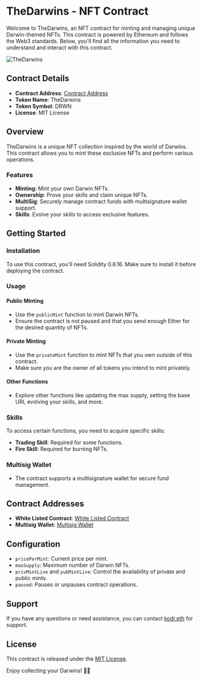 # TheDarwins - NFT Contract

Welcome to TheDarwins, an NFT contract for minting and managing unique Darwin-themed NFTs. This contract is powered by Ethereum and follows the Web3 standards. Below, you'll find all the information you need to understand and interact with this contract.

![TheDarwins](https://i.imgur.com/xxxxxxxx.png)

## Contract Details

- **Contract Address**: [Contract Address](https://etherscan.io/address/YOUR_CONTRACT_ADDRESS)
- **Token Name**: TheDarwins
- **Token Symbol**: DRWN
- **License**: MIT License

## Overview

TheDarwins is a unique NFT collection inspired by the world of Darwins. This contract allows you to mint these exclusive NFTs and perform various operations.

### Features

- **Minting**: Mint your own Darwin NFTs.
- **Ownership**: Prove your skills and claim unique NFTs.
- **MultiSig**: Securely manage contract funds with multisignature wallet support.
- **Skills**: Evolve your skills to access exclusive features.

## Getting Started

### Installation

To use this contract, you'll need Solidity 0.8.16. Make sure to install it before deploying the contract.

### Usage

#### Public Minting

- Use the `publicMint` function to mint Darwin NFTs.
- Ensure the contract is not paused and that you send enough Ether for the desired quantity of NFTs.

#### Private Minting

- Use the `privateMint` function to mint NFTs that you own outside of this contract.
- Make sure you are the owner of all tokens you intend to mint privately.

#### Other Functions

- Explore other functions like updating the max supply, setting the base URI, evolving your skills, and more.

### Skills

To access certain functions, you need to acquire specific skills:
- **Trading Skill**: Required for some functions.
- **Fire Skill**: Required for burning NFTs.

### Multisig Wallet

- The contract supports a multisignature wallet for secure fund management.

## Contract Addresses

- **White Listed Contract**: [White Listed Contract](https://etherscan.io/address/YOUR_WHITE_LISTED_CONTRACT)
- **Multisig Wallet**: [Multisig Wallet](https://etherscan.io/address/YOUR_MULTISIG_WALLET)

## Configuration

- `pricePerMint`: Current price per mint.
- `maxSupply`: Maximum number of Darwin NFTs.
- `privMintLive` and `pubMintLive`: Control the availability of private and public mints.
- `paused`: Pauses or unpauses contract operations.

## Support

If you have any questions or need assistance, you can contact [kodr.eth](https://twitter.com/kodr.eth) for support.

## License

This contract is released under the [MIT License](LICENSE).

Enjoy collecting your Darwins! 🦖🌿